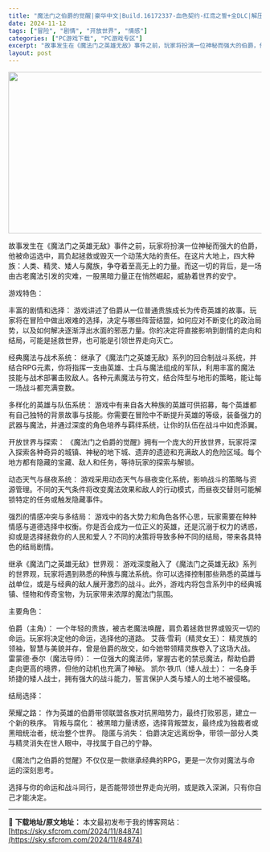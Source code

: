 ```yaml
---
title: "魔法门之伯爵的觉醒|豪华中文|Build.16172337-血色契约-红鸢之誓+全DLC|解压即撸|"
date: 2024-11-12
tags: ["冒险", "剧情", "开放世界", "情感"]
categories: ["PC游戏下载", "PC游戏专区"]
excerpt: "故事发生在《魔法门之英雄无敌》事件之前，玩家将扮演一位神秘而强大的伯爵，他被命运选中，肩负起拯救或毁灭一个动荡大陆的责任。在这片大地上，四大种族：人类、精灵、矮人与魔族，争夺着至高无上的力量。而这一切的背后，是一场由古老魔法引发的灾难，一股黑暗力量正在悄然崛起，威胁着世界的安宁。 游戏特色： 丰富的&hellip;"
layout: post
---
```


<img class="aligncenter size-full wp-image-84838" src="https://sky.sfcrom.com/wp-content/uploads/2024/11/2024111212582450.webp" alt="" width="570" height="321" />

故事发生在《魔法门之英雄无敌》事件之前，玩家将扮演一位神秘而强大的伯爵，他被命运选中，肩负起拯救或毁灭一个动荡大陆的责任。在这片大地上，四大种族：人类、精灵、矮人与魔族，争夺着至高无上的力量。而这一切的背后，是一场由古老魔法引发的灾难，一股黑暗力量正在悄然崛起，威胁着世界的安宁。

游戏特色：

丰富的剧情和选择： 游戏讲述了伯爵从一位普通贵族成长为传奇英雄的故事。玩家将在冒险中做出艰难的选择，决定与哪些阵营结盟，如何应对不断变化的政治局势，以及如何解决逐渐浮出水面的邪恶力量。你的决定将直接影响到剧情的走向和结局，可能是拯救世界，也可能是引领世界走向灭亡。

经典魔法与战术系统： 继承了《魔法门之英雄无敌》系列的回合制战斗系统，并结合RPG元素，你将指挥一支由英雄、士兵与魔法组成的军队，利用丰富的魔法技能与战术部署击败敌人。各种元素魔法与符文，结合阵型与地形的策略，能让每一场战斗都充满变数。

多样化的英雄与队伍系统： 游戏中有来自各大种族的英雄可供招募，每个英雄都有自己独特的背景故事与技能。你需要在冒险中不断提升英雄的等级，装备强力的武器与魔法，并通过深度的角色培养与羁绊系统，让你的队伍在战斗中如虎添翼。

开放世界与探索： 《魔法门之伯爵的觉醒》拥有一个庞大的开放世界，玩家将深入探索各种奇异的城镇、神秘的地下城、遗弃的遗迹和充满敌人的危险区域。每个地方都有隐藏的宝藏、敌人和任务，等待玩家的探索与解锁。

动态天气与昼夜系统： 游戏采用动态天气与昼夜变化系统，影响战斗的策略与资源管理。不同的天气条件将改变魔法效果和敌人的行动模式，而昼夜交替则可能解锁特定的任务或触发隐藏事件。

强烈的情感冲突与多结局： 游戏中的各大势力和角色各怀心思，玩家需要在种种情感与道德选择中权衡。你是否会成为一位正义的英雄，还是沉溺于权力的诱惑，抑或是选择拯救你的人民和爱人？不同的决策将导致多种不同的结局，带来各具特色的结局剧情。

继承《魔法门之英雄无敌》世界观： 游戏深度融入了《魔法门之英雄无敌》系列的世界观，玩家将遇到熟悉的种族与魔法系统。你可以选择控制那些熟悉的英雄与战单位，或是与经典的敌人展开激烈的战斗。此外，游戏内将包含系列中的经典城镇、怪物和传奇宝物，为玩家带来浓厚的魔法门氛围。

主要角色：

伯爵（主角）： 一个年轻的贵族，被古老魔法唤醒，肩负着拯救世界或毁灭一切的命运。玩家将决定他的命运，选择他的道路。
艾薇·雪莉（精灵女王）： 精灵族的领袖，智慧与美貌并存，曾是伯爵的故交，如今她带领精灵族卷入了这场大战。
雷蒙德·泰尔（魔法导师）： 一位强大的魔法师，掌握古老的禁忌魔法，帮助伯爵走向更高的境界，但他的动机也充满了神秘。
凯尔·铁爪（矮人战士）： 一名身手矫捷的矮人战士，拥有强大的战斗能力，誓言保护人类与矮人的土地不被侵略。

结局选择：

荣耀之路： 作为英雄的伯爵带领联盟各族对抗黑暗势力，最终打败邪恶，建立一个新的秩序。
背叛与腐化： 被黑暗力量诱惑，选择背叛盟友，最终成为独裁者或黑暗统治者，统治整个世界。
隐匿与消失： 伯爵决定远离纷争，带领一部分人类与精灵消失在世人眼中，寻找属于自己的宁静。

《魔法门之伯爵的觉醒》不仅仅是一款继承经典的RPG，更是一次你对魔法与命运的深刻思考。

选择与你的命运和战斗同行，是否能带领世界走向光明，或是跌入深渊，只有你自己才能决定。

---
📖 **下载地址/原文地址：** 本文最初发布于我的博客网站：[https://sky.sfcrom.com/2024/11/84874](https://sky.sfcrom.com/2024/11/84874)
